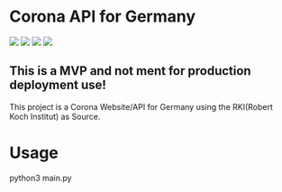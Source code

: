# Corona API for Germany
<img src="https://img.shields.io/github/repo-size/vividsystem/corona_api?style=for-the-badge"></img> <img src="https://img.shields.io/github/languages/count/vividsystem/corona_api?style=for-the-badge"></img> <img src="https://img.shields.io/github/languages/top/vividsystem/corona_api?style=for-the-badge"></img> <img src="https://img.shields.io/tokei/lines/github/vividsystem/corona_api?style=for-the-badge"></img>
## This is a MVP and not ment for production deployment use!
This project is a Corona Website/API for Germany using the RKI(Robert Koch Institut) as Source.

# Usage
python3 main.py
